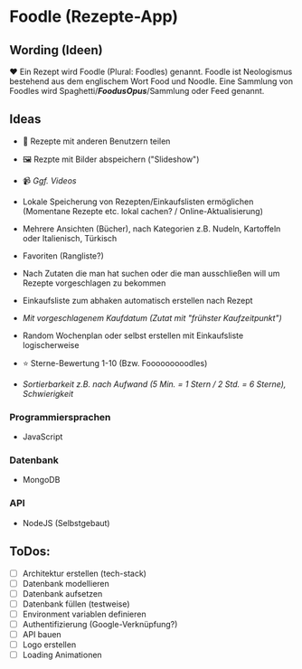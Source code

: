 # Foodle (Rezepte-App)

## Wording (Ideen)
❤️ Ein Rezept wird Foodle (Plural: Foodles) genannt. Foodle ist Neologismus bestehend aus dem englischem Wort Food und Noodle.
Eine Sammlung von Foodles wird Spaghetti/___FoodusOpus___/Sammlung oder Feed genannt.

## Ideas

* 🤝 Rezepte mit anderen Benutzern teilen
* 🖼️ Rezpte mit Bilder abspeichern ("Slideshow")
* 📹 _Ggf. Videos_
* Lokale Speicherung von Rezepten/Einkaufslisten ermöglichen (Momentane Rezepte etc. lokal cachen? / Online-Aktualisierung)
* Mehrere Ansichten (Bücher), nach Kategorien z.B. Nudeln, Kartoffeln oder Italienisch, Türkisch
* Favoriten (Rangliste?)
* Nach Zutaten die man hat suchen oder die man ausschließen will um Rezepte vorgeschlagen zu bekommen
* Einkaufsliste zum abhaken automatisch erstellen nach Rezept
* _Mit vorgeschlagenem Kaufdatum (Zutat mit "frühster Kaufzeitpunkt")_
* Random Wochenplan oder selbst erstellen mit Einkaufsliste logischerweise

* ⭐ Sterne-Bewertung 1-10 (Bzw. Fooooooooodles)
* _Sortierbarkeit z.B. nach Aufwand (5 Min. = 1 Stern / 2 Std. = 6 Sterne), Schwierigkeit_

### Programmiersprachen
* JavaScript

### Datenbank
* MongoDB

### API
* NodeJS (Selbstgebaut)

## ToDos:

- [ ] Architektur erstellen (tech-stack)
- [ ] Datenbank modellieren
- [ ] Datenbank aufsetzen
- [ ] Datenbank füllen (testweise)
- [ ] Environment variablen definieren
- [ ] Authentifizierung (Google-Verknüpfung?)
- [ ] API bauen
- [ ] Logo erstellen
- [ ] Loading Animationen
